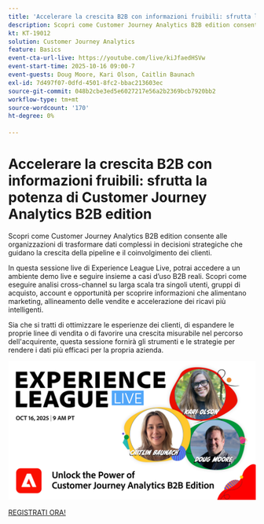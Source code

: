 ```yaml
---
title: 'Accelerare la crescita B2B con informazioni fruibili: sfrutta la potenza di Customer Journey Analytics B2B edition'
description: Scopri come Customer Journey Analytics B2B edition consente alle organizzazioni di trasformare dati complessi in decisioni strategiche che guidano la crescita della pipeline e il coinvolgimento dei clienti.
kt: KT-19012
solution: Customer Journey Analytics
feature: Basics
event-cta-url-live: https://youtube.com/live/kiJfaedHSVw
event-start-time: 2025-10-16 09:00-7
event-guests: Doug Moore, Kari Olson, Caitlin Baunach
exl-id: 7d497f07-0dfd-4501-8fc2-bbac213603ec
source-git-commit: 048b2cbe3ed5e6027217e56a2b2369bcb7920bb2
workflow-type: tm+mt
source-wordcount: '170'
ht-degree: 0%

---
```


# Accelerare la crescita B2B con informazioni fruibili: sfrutta la potenza di Customer Journey Analytics B2B edition

Scopri come Customer Journey Analytics B2B edition consente alle organizzazioni di trasformare dati complessi in decisioni strategiche che guidano la crescita della pipeline e il coinvolgimento dei clienti.

In questa sessione live di Experience League Live, potrai accedere a un ambiente demo live e seguire insieme a casi d’uso B2B reali. Scopri come eseguire analisi cross-channel su larga scala tra singoli utenti, gruppi di acquisto, account e opportunità per scoprire informazioni che alimentano marketing, allineamento delle vendite e accelerazione dei ricavi più intelligenti.

Sia che si tratti di ottimizzare le esperienze dei clienti, di espandere le proprie linee di vendita o di favorire una crescita misurabile nel percorso dell&#39;acquirente, questa sessione fornirà gli strumenti e le strategie per rendere i dati più efficaci per la propria azienda.

[![ExL LIVE 16 ottobre 2025](../assets/exl-live-episode-10-16-25-web-banner.png)](https://engage.adobe.com/ExpLeagueLive-251016.html)

[REGISTRATI ORA!](https://engage.adobe.com/ExpLeagueLive-251016.html)
